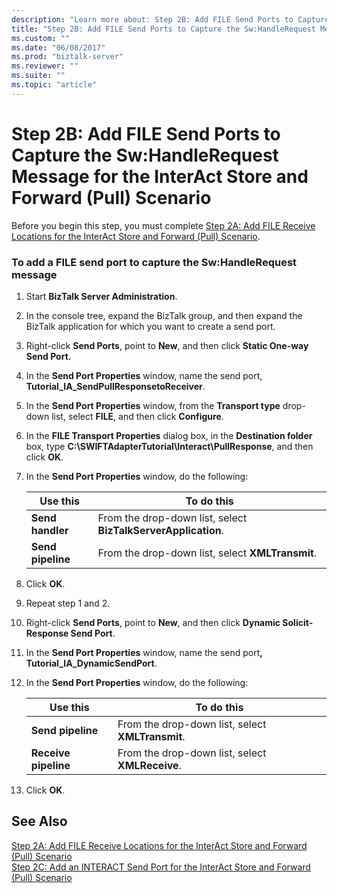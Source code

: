 ```yaml
---
description: "Learn more about: Step 2B: Add FILE Send Ports to Capture the Sw:HandleRequest Message for the InterAct Store and Forward (Pull) Scenario"
title: "Step 2B: Add FILE Send Ports to Capture the Sw:HandleRequest Message for the InterAct Store and Forward (Pull) Scenario"
ms.custom: ""
ms.date: "06/08/2017"
ms.prod: "biztalk-server"
ms.reviewer: ""
ms.suite: ""
ms.topic: "article"
---
```

# Step 2B: Add FILE Send Ports to Capture the Sw:HandleRequest Message for the InterAct Store and Forward (Pull) Scenario
Before you begin this step, you must complete [Step 2A: Add FILE Receive Locations for the InterAct Store and Forward (Pull) Scenario](../../adapters-and-accelerators/fileact-interact/step-2a-add-file-receive-locations-for-interact-store-and-forward-scenario.md).  

### To add a FILE send port to capture the Sw:HandleRequest message  

1. Start **BizTalk Server Administration**.  

2. In the console tree, expand the BizTalk group, and then expand the BizTalk application for which you want to create a send port.  

3. Right-click **Send Ports**, point to **New**, and then click **Static One-way Send Port.**  

4. In the **Send Port Properties** window, name the send port, **Tutorial_IA_SendPullResponsetoReceiver**.  

5. In the **Send Port Properties** window, from the **Transport type** drop-down list, select **FILE**, and then click **Configure**.  

6. In the **FILE Transport Properties** dialog box, in the **Destination folder** box, type **C:\SWIFTAdapterTutorial\Interact\PullResponse**, and then click **OK**.  

7. In the **Send Port Properties** window, do the following:  


   |   **Use this**    |                        **To do this**                         |
   |-------------------|---------------------------------------------------------------|
   | **Send handler**  | From the drop-down list, select **BizTalkServerApplication**. |
   | **Send pipeline** |       From the drop-down list, select **XMLTransmit**.        |


8. Click **OK**.  

9. Repeat step 1 and 2.  

10. Right-click **Send Ports**, point to **New**, and then click **Dynamic Solicit-Response Send Port**.  

11. In the **Send Port Properties** window, name the send port<strong>, Tutorial_IA_DynamicSendPort</strong>.  

12. In the **Send Port Properties** window, do the following:  


    |     **Use this**     |                  **To do this**                  |
    |----------------------|--------------------------------------------------|
    |  **Send pipeline**   | From the drop-down list, select **XMLTransmit**. |
    | **Receive pipeline** | From the drop-down list, select **XMLReceive**.  |


13. Click **OK**.  

## See Also  
 [Step 2A: Add FILE Receive Locations for the InterAct Store and Forward (Pull) Scenario](../../adapters-and-accelerators/fileact-interact/step-2a-add-file-receive-locations-for-interact-store-and-forward-scenario.md)   
 [Step 2C: Add an INTERACT Send Port for the InterAct Store and Forward (Pull) Scenario](../../adapters-and-accelerators/fileact-interact/step-2c-add-interact-send-port-for-interact-store-and-forward-pull-scenario.md)
